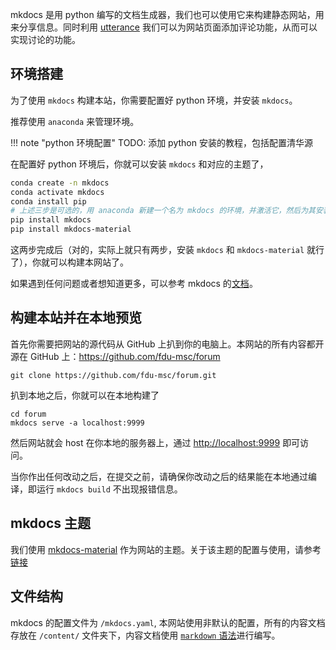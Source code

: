 
mkdocs 是用 python 编写的文档生成器，我们也可以使用它来构建静态网站，用来分享信息。同时利用 [utterance](https://github.com/utterance/utterances) 我们可以为网站页面添加评论功能，从而可以实现讨论的功能。

## 环境搭建

为了使用 `mkdocs` 构建本站，你需要配置好 python 环境，并安装 `mkdocs`。

推荐使用 `anaconda` 来管理环境。

!!! note "python 环境配置"
    TODO: 添加 python 安装的教程，包括配置清华源

在配置好 python 环境后，你就可以安装 `mkdocs` 和对应的主题了，

```bash
conda create -n mkdocs
conda activate mkdocs
conda install pip
# 上述三步是可选的，用 anaconda 新建一个名为 mkdocs 的环境，并激活它，然后为其安装 pip （ python 的包管理器）
pip install mkdocs
pip install mkdocs-material
```

这两步完成后（对的，实际上就只有两步，安装 `mkdocs` 和 `mkdocs-material` 就行了），你就可以构建本网站了。

如果遇到任何问题或者想知道更多，可以参考 mkdocs 的[文档](https://www.mkdocs.org/#installation)。

## 构建本站并在本地预览

首先你需要把网站的源代码从 GitHub 上扒到你的电脑上。本网站的所有内容都开源在 GitHub 上：https://github.com/fdu-msc/forum

```
git clone https://github.com/fdu-msc/forum.git
```

扒到本地之后，你就可以在本地构建了

```
cd forum
mkdocs serve -a localhost:9999
```

然后网站就会 host 在你本地的服务器上，通过 [http://localhost:9999](http://localhost:9999) 即可访问。

当你作出任何改动之后，在提交之前，请确保你改动之后的结果能在本地通过编译，即运行 `mkdocs build` 不出现报错信息。



## mkdocs 主题

我们使用 [mkdocs-material](https://squidfunk.github.io/mkdocs-material/) 作为网站的主题。关于该主题的配置与使用，请参考[链接](https://squidfunk.github.io/mkdocs-material/)

## 文件结构

mkdocs 的配置文件为 `/mkdocs.yaml`, 本网站使用非默认的配置，所有的内容文档存放在 `/content/` 文件夹下，内容文档使用 [`markdown` 语法](../share/markdown.md)进行编写。


